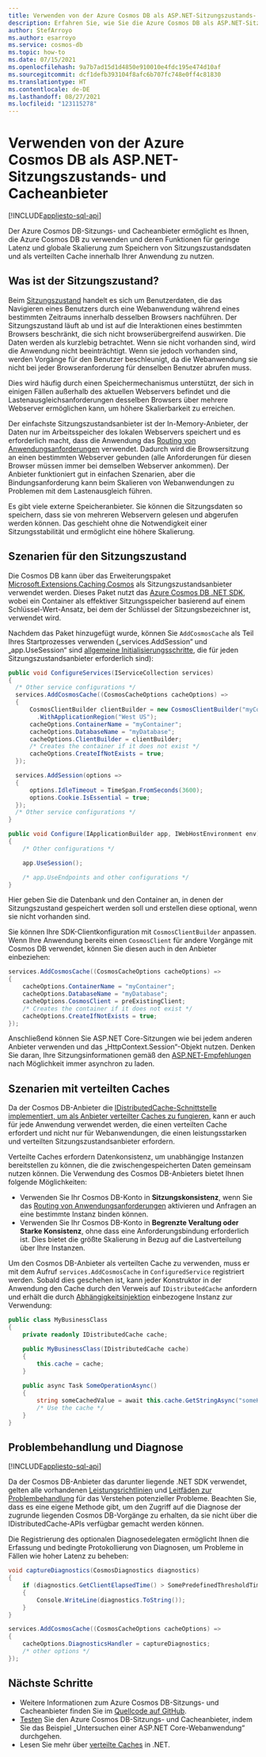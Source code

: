 ```yaml
---
title: Verwenden von der Azure Cosmos DB als ASP.NET-Sitzungszustands- und Cacheanbieter
description: Erfahren Sie, wie Sie die Azure Cosmos DB als ASP.NET-Sitzungszustands- und Cacheanbieter verwenden
author: StefArroyo
ms.author: esarroyo
ms.service: cosmos-db
ms.topic: how-to
ms.date: 07/15/2021
ms.openlocfilehash: 9a7b7ad15d1d4850e910010e4fdc195e474d10af
ms.sourcegitcommit: dcf1defb393104f8afc6b707fc748e0ff4c81830
ms.translationtype: HT
ms.contentlocale: de-DE
ms.lasthandoff: 08/27/2021
ms.locfileid: "123115278"
---
```

# <a name="use-azure-cosmos-db-as-an-aspnet-session-state-and-caching-provider"></a>Verwenden von der Azure Cosmos DB als ASP.NET-Sitzungszustands- und Cacheanbieter
[!INCLUDE[appliesto-sql-api](../includes/appliesto-sql-api.md)]

Der Azure Cosmos DB-Sitzungs- und Cacheanbieter ermöglicht es Ihnen, die Azure Cosmos DB zu verwenden und deren Funktionen für geringe Latenz und globale Skalierung zum Speichern von Sitzungszustandsdaten und als verteilten Cache innerhalb Ihrer Anwendung zu nutzen.

## <a name="what-is-session-state"></a>Was ist der Sitzungszustand?

Beim [Sitzungszustand](/aspnet/core/fundamentals/app-state?view=aspnetcore-5.0#configure-session-state&preserve-view=true) handelt es sich um Benutzerdaten, die das Navigieren eines Benutzers durch eine Webanwendung während eines bestimmten Zeitraums innerhalb desselben Browsers nachführen. Der Sitzungszustand läuft ab und ist auf die Interaktionen eines bestimmten Browsers beschränkt, die sich nicht browserübergreifend auswirken. Die Daten werden als kurzlebig betrachtet. Wenn sie nicht vorhanden sind, wird die Anwendung nicht beeinträchtigt. Wenn sie jedoch vorhanden sind, werden Vorgänge für den Benutzer beschleunigt, da die Webanwendung sie nicht bei jeder Browseranforderung für denselben Benutzer abrufen muss.

Dies wird häufig durch einen Speichermechanismus unterstützt, der sich in einigen Fällen außerhalb des aktuellen Webservers befindet und die Lastenausgleichsanforderungen desselben Browsers über mehrere Webserver ermöglichen kann, um höhere Skalierbarkeit zu erreichen.

Der einfachste Sitzungszustandsanbieter ist der In-Memory-Anbieter, der Daten nur im Arbeitsspeicher des lokalen Webservers speichert und es erforderlich macht, dass die Anwendung das [Routing von Anwendungsanforderungen](/iis/extensions/planning-for-arr/using-the-application-request-routing-module) verwendet. Dadurch wird die Browsersitzung an einen bestimmten Webserver gebunden (alle Anforderungen für diesen Browser müssen immer bei demselben Webserver ankommen). Der Anbieter funktioniert gut in einfachen Szenarien, aber die Bindungsanforderung kann beim Skalieren von Webanwendungen zu Problemen mit dem Lastenausgleich führen.

Es gibt viele externe Speicheranbieter. Sie können die Sitzungsdaten so speichern, dass sie von mehreren Webservern gelesen und abgerufen werden können. Das geschieht ohne die Notwendigkeit einer Sitzungsstabilität und ermöglicht eine höhere Skalierung.

## <a name="session-state-scenarios"></a>Szenarien für den Sitzungszustand

Die Cosmos DB kann über das Erweiterungspaket [Microsoft.Extensions.Caching.Cosmos](https://www.nuget.org/packages/Microsoft.Extensions.Caching.Cosmos) als Sitzungszustandsanbieter verwendet werden. Dieses Paket nutzt das [Azure Cosmos DB .NET SDK](sql-api-sdk-dotnet-standard.md), wobei ein Container als effektiver Sitzungsspeicher basierend auf einem Schlüssel-Wert-Ansatz, bei dem der Schlüssel der Sitzungsbezeichner ist, verwendet wird.

Nachdem das Paket hinzugefügt wurde, können Sie `AddCosmosCache` als Teil Ihres Startprozesses verwenden („services.AddSession“ und „app.UseSession“ sind [allgemeine Initialisierungsschritte](/aspnet/core/fundamentals/app-state?view=aspnetcore-5.0#configure-session-stat&preserve-view=true), die für jeden Sitzungszustandsanbieter erforderlich sind):

```csharp
public void ConfigureServices(IServiceCollection services)
{
  /* Other service configurations */
  services.AddCosmosCache((CosmosCacheOptions cacheOptions) =>
  {
      CosmosClientBuilder clientBuilder = new CosmosClientBuilder("myConnectionString")
        .WithApplicationRegion("West US");
      cacheOptions.ContainerName = "myContainer";
      cacheOptions.DatabaseName = "myDatabase";
      cacheOptions.ClientBuilder = clientBuilder;
      /* Creates the container if it does not exist */
      cacheOptions.CreateIfNotExists = true; 
  });

  services.AddSession(options =>
  {
      options.IdleTimeout = TimeSpan.FromSeconds(3600);
      options.Cookie.IsEssential = true;
  });
  /* Other service configurations */
}

public void Configure(IApplicationBuilder app, IWebHostEnvironment env)
{
    /* Other configurations */

    app.UseSession();

    /* app.UseEndpoints and other configurations */
}
```

Hier geben Sie die Datenbank und den Container an, in denen der Sitzungszustand gespeichert werden soll und erstellen diese optional, wenn sie nicht vorhanden sind.

Sie können Ihre SDK-Clientkonfiguration mit `CosmosClientBuilder` anpassen. Wenn Ihre Anwendung bereits einen `CosmosClient` für andere Vorgänge mit Cosmos DB verwendet, können Sie diesen auch in den Anbieter einbeziehen:

```csharp
services.AddCosmosCache((CosmosCacheOptions cacheOptions) =>
{
    cacheOptions.ContainerName = "myContainer";
    cacheOptions.DatabaseName = "myDatabase";
    cacheOptions.CosmosClient = preExistingClient;
    /* Creates the container if it does not exist */
    cacheOptions.CreateIfNotExists = true; 
});
```

Anschließend können Sie ASP.NET Core-Sitzungen wie bei jedem anderen Anbieter verwenden und das „HttpContext.Session“-Objekt nutzen. Denken Sie daran, Ihre Sitzungsinformationen gemäß den [ASP.NET-Empfehlungen](/aspnet/core/fundamentals/app-state?view=aspnetcore-5.0#load-session-state-asynchronously&preserve-view=true) nach Möglichkeit immer asynchron zu laden.

##  <a name="distributed-cache-scenarios"></a>Szenarien mit verteilten Caches

Da der Cosmos DB-Anbieter die [IDistributedCache-Schnittstelle implementiert, um als Anbieter verteilter Caches zu fungieren](/aspnet/core/performance/caching/distributed?view=aspnetcore-5.0&preserve-view=true), kann er auch für jede Anwendung verwendet werden, die einen verteilten Cache erfordert und nicht nur für Webanwendungen, die einen leistungsstarken und verteilten Sitzungszustandsanbieter erfordern.

Verteilte Caches erfordern Datenkonsistenz, um unabhängige Instanzen bereitstellen zu können, die die zwischengespeicherten Daten gemeinsam nutzen können. Die Verwendung des Cosmos DB-Anbieters bietet Ihnen folgende Möglichkeiten:

- Verwenden Sie Ihr Cosmos DB-Konto in **Sitzungskonsistenz**, wenn Sie das [Routing von Anwendungsanforderungen](/iis/extensions/planning-for-arr/using-the-application-request-routing-module) aktivieren und Anfragen an eine bestimmte Instanz binden können.
- Verwenden Sie Ihr Cosmos DB-Konto in **Begrenzte Veraltung oder Starke Konsistenz**, ohne dass eine Anforderungsbindung erforderlich ist. Dies bietet die größte Skalierung in Bezug auf die Lastverteilung über Ihre Instanzen.

Um den Cosmos DB-Anbieter als verteilten Cache zu verwenden, muss er mit dem Aufruf `services.AddCosmosCache` in `ConfiguredService` registriert werden. Sobald dies geschehen ist, kann jeder Konstruktor in der Anwendung den Cache durch den Verweis auf `IDistributedCache` anfordern und erhält die durch [Abhängigkeitsinjektion](/dotnet/core/extensions/dependency-injection) einbezogene Instanz zur Verwendung:

```csharp
public class MyBusinessClass
{
    private readonly IDistributedCache cache;

    public MyBusinessClass(IDistributedCache cache)
    {
        this.cache = cache;
    }
    
    public async Task SomeOperationAsync()
    {
        string someCachedValue = await this.cache.GetStringAsync("someKey");
        /* Use the cache */
    }
}
```

## <a name="troubleshooting-and-diagnosing"></a>Problembehandlung und Diagnose
[!INCLUDE[appliesto-sql-api](../includes/appliesto-sql-api.md)]

Da der Cosmos DB-Anbieter das darunter liegende .NET SDK verwendet, gelten alle vorhandenen [Leistungsrichtlinien](performance-tips-dotnet-sdk-v3-sql.md) und [Leitfäden zur Problembehandlung](troubleshoot-dot-net-sdk.md) für das Verstehen potenzieller Probleme. Beachten Sie, dass es eine eigene Methode gibt, um den Zugriff auf die Diagnose der zugrunde liegenden Cosmos DB-Vorgänge zu erhalten, da sie nicht über die IDistributedCache-APIs verfügbar gemacht werden können.

Die Registrierung des optionalen Diagnosedelegaten ermöglicht Ihnen die Erfassung und bedingte Protokollierung von Diagnosen, um Probleme in Fällen wie hoher Latenz zu beheben:

```csharp
void captureDiagnostics(CosmosDiagnostics diagnostics)
{
    if (diagnostics.GetClientElapsedTime() > SomePredefinedThresholdTime)
    {
        Console.WriteLine(diagnostics.ToString());
    }
}

services.AddCosmosCache((CosmosCacheOptions cacheOptions) =>
{
    cacheOptions.DiagnosticsHandler = captureDiagnostics;
    /* other options */
});
```

## <a name="next-steps"></a>Nächste Schritte
- Weitere Informationen zum Azure Cosmos DB-Sitzungs- und Cacheanbieter finden Sie im [Quellcode auf GitHub](https://github.com/Azure/Microsoft.Extensions.Caching.Cosmos/).
- [Testen](https://github.com/Azure/Microsoft.Extensions.Caching.Cosmos/tree/master/sample) Sie den Azure Cosmos DB-Sitzungs- und Cacheanbieter, indem Sie das Beispiel „Untersuchen einer ASP.NET Core-Webanwendung“ durchgehen.
- Lesen Sie mehr über [verteilte Caches](/aspnet/core/performance/caching/distributed?view=aspnetcore-5.0&preserve-view=true) in .NET.
